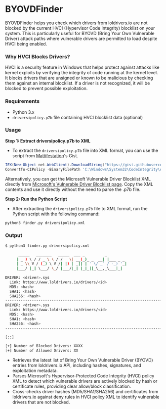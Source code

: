 # BYOVDFinder
BYOVDFinder helps you check which drivers from loldrivers.io are not blocked by the current HVCI (Hypervisor Code Integrity) blocklist on your system. This is particularly useful for BYOVD (Bring Your Own Vulnerable Driver) attack paths where vulnerable drivers are permitted to load despite HVCI being enabled.

### Why HVCI Blocks Drivers?
HVCI is a security feature in Windows that helps protect against attacks like kernel exploits by verifying the integrity of code running at the kernel level. It blocks drivers that are unsigned or known to be malicious by checking them against an internal blocklist. If a driver is not recognized, it will be blocked to prevent possible exploitation.

### Requirements
- Python 3.x
- `driversipolicy.p7b` file containing HVCI blocklist data (optional)

### Usage

**Step 1: Extract driversipolicy.p7b to XML**
- To extract the `driversipolicy.p7b` file into XML format, you can use the script from [Mattifestation](https://gist.github.com/mattifestation/92e545bf1ee5b68eeb71d254cec2f78e)'s Gist.
```powershell
IEX(New-Object net.WebClient).DownloadString("https://gist.githubusercontent.com/mattifestation/92e545bf1ee5b68eeb71d254cec2f78e/raw/a9b55d31075f91b467a8a37b9d8b2d84a0aa856b/CIPolicyParser.ps1")
ConvertTo-CIPolicy -BinaryFilePath 'C:\Windows\System32\CodeIntegrity\driversipolicy.p7b' -XmlFilePath (Join-Path $env:USERPROFILE 'Desktop\driversipolicy.xml')
```

Alternatively, you can get the Microsoft Vulnerable Driver Blocklist XML directly from [Microsoft's Vulnerable Driver Blocklist page](https://learn.microsoft.com/en-us/windows/security/application-security/application-control/app-control-for-business/design/microsoft-recommended-driver-block-rules#vulnerable-driver-blocklist-xml). Copy the XML contents and use it directly without the need to parse the .p7b file.

**Step 2: Run the Python Script**
- After extracting the `driversipolicy.p7b` file to XML format, run the Python script with the following command:
```bash
python3 finder.py driversipolicy.xml
```

### Output

```bash
$ python3 finder.py driversipolicy.xml

      _____   _______   _____  ___ _         _         
     | _ ) \ / / _ \ \ / /   \| __(_)_ _  __| |___ _ _ 
     | _ \\ V / (_) \ V /| |) | _|| | ' \/ _` / -_) '_|
     |___/ |_| \___/ \_/ |___/|_| |_|_||_\__,_\___|_|  
                                                       
DRIVER: <driver>.sys
  Link: https://www.loldrivers.io/drivers/<id>
  MD5: <hash>
  SHA1: <hash>
  SHA256: <hash>
--------------------------------------------------------------------------------
DRIVER: <driver>.sys
  Link: https://www.loldrivers.io/drivers/<id>
  MD5: <hash>
  SHA1: <hash>
  SHA256: <hash>
--------------------------------------------------------------------------------

[::]

[+] Number of Blocked Drivers: XXXX
[+] Number of Allowed Drivers: XX

```
- Retrieves the latest list of Bring Your Own Vulnerable Driver (BYOVD) entries from loldrivers.io API, including hashes, signatures, and exploitation metadata.
- Parses Microsoft's Hypervisor-Protected Code Integrity (HVCI) policy XML to detect which vulnerable drivers are actively blocked by hash or certificate rules, providing clear allow/block classification.
- Cross-checks driver hashes (MD5/SHA1/SHA256) and certificates from loldrivers.io against deny rules in HVCI policy XML to identify vulnerable drivers that are not blocked.


